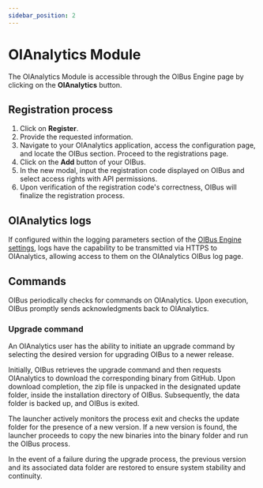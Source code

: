 ```yaml
---
sidebar_position: 2
---
```


# OIAnalytics Module

The OIAnalytics Module is accessible through the OIBus Engine page by clicking on the **OIAnalytics** button.

## Registration process

1. Click on **Register**.
2. Provide the requested information.
3. Navigate to your OIAnalytics application, access the configuration page, and locate the OIBus section. Proceed to the
   registrations page.
4. Click on the **Add** button of your OIBus.
5. In the new modal, input the registration code displayed on OIBus and select access rights with API permissions.
6. Upon verification of the registration code's correctness, OIBus will finalize the registration process.

## OIAnalytics logs

If configured within the logging parameters section of
the [OIBus Engine settings](./engine-settings.md#logging-parameters), logs have the capability to be transmitted via
HTTPS to OIAnalytics, allowing access to them on the OIAnalytics OIBus log page.

## Commands

OIBus periodically checks for commands on OIAnalytics. Upon execution, OIBus promptly sends acknowledgments back to
OIAnalytics.

### Upgrade command

An OIAnalytics user has the ability to initiate an upgrade command by selecting the desired version for upgrading OIBus
to a newer release.

Initially, OIBus retrieves the upgrade command and then requests OIAnalytics to download the corresponding binary from
GitHub. Upon download completion, the zip file is unpacked in the designated update folder, inside the installation
directory of OIBus. Subsequently, the data folder is backed up, and OIBus is exited.

The launcher actively monitors the process exit and checks the update folder for the presence of a new version. If a
new version is found, the launcher proceeds to copy the new binaries into the binary folder and run the OIBus process.

In the event of a failure during the upgrade process, the previous version and its associated data folder are restored
to ensure system stability and continuity.